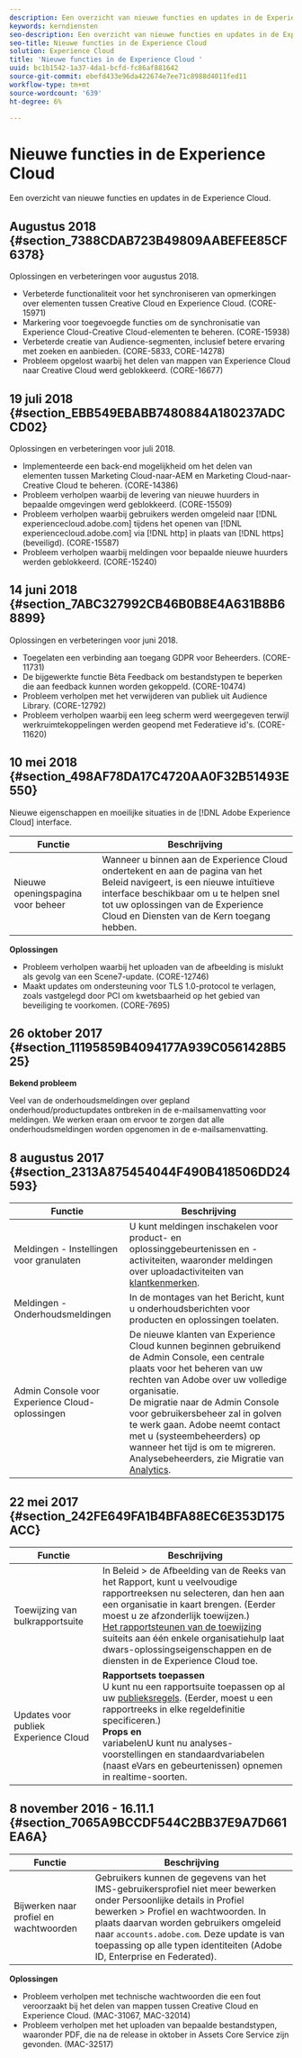 ```yaml
---
description: Een overzicht van nieuwe functies en updates in de Experience Cloud.
keywords: kerndiensten
seo-description: Een overzicht van nieuwe functies en updates in de Experience Cloud.
seo-title: Nieuwe functies in de Experience Cloud
solution: Experience Cloud
title: 'Nieuwe functies in de Experience Cloud '
uuid: bc1b1542-1a37-4da1-bcfd-fc86af881642
source-git-commit: ebefd433e96da422674e7ee71c8988d4011fed11
workflow-type: tm+mt
source-wordcount: '639'
ht-degree: 6%

---
```



# Nieuwe functies in de Experience Cloud

Een overzicht van nieuwe functies en updates in de Experience Cloud.

## Augustus 2018 {#section_7388CDAB723B49809AABEFEE85CF6378}

Oplossingen en verbeteringen voor augustus 2018.

* Verbeterde functionaliteit voor het synchroniseren van opmerkingen over elementen tussen Creative Cloud en Experience Cloud. (CORE-15971)
* Markering voor toegevoegde functies om de synchronisatie van Experience Cloud-Creative Cloud-elementen te beheren. (CORE-15938)
* Verbeterde creatie van Audience-segmenten, inclusief betere ervaring met zoeken en aanbieden. (CORE-5833, CORE-14278)
* Probleem opgelost waarbij het delen van mappen van Experience Cloud naar Creative Cloud werd geblokkeerd. (CORE-16677)

## 19 juli 2018 {#section_EBB549EBABB7480884A180237ADCCD02}

Oplossingen en verbeteringen voor juli 2018.

* Implementeerde een back-end mogelijkheid om het delen van elementen tussen Marketing Cloud-naar-AEM en Marketing Cloud-naar-Creative Cloud te beheren. (CORE-14386)
* Probleem verholpen waarbij de levering van nieuwe huurders in bepaalde omgevingen werd geblokkeerd. (CORE-15509)
* Probleem verholpen waarbij gebruikers werden omgeleid naar [!DNL experiencecloud.adobe.com] tijdens het openen van [!DNL experiencecloud.adobe.com] via [!DNL http] in plaats van [!DNL https] (beveiligd). (CORE-15587)
* Probleem verholpen waarbij meldingen voor bepaalde nieuwe huurders werden geblokkeerd. (CORE-15240)

## 14 juni 2018 {#section_7ABC327992CB46B0B8E4A631B8B68899}

Oplossingen en verbeteringen voor juni 2018.

* Toegelaten een verbinding aan toegang GDPR voor Beheerders. (CORE-11731)
* De bijgewerkte functie Bèta Feedback om bestandstypen te beperken die aan feedback kunnen worden gekoppeld. (CORE-10474)
* Probleem verholpen met het verwijderen van publiek uit Audience Library. (CORE-12792)
* Probleem verholpen waarbij een leeg scherm werd weergegeven terwijl werkruimtekoppelingen werden geopend met Federatieve id&#39;s. (CORE-11620)

## 10 mei 2018 {#section_498AF78DA17C4720AA0F32B51493E550}

Nieuwe eigenschappen en moeilijke situaties in de [!DNL Adobe Experience Cloud] interface.

| Functie | Beschrijving |
|--- |--- |
| Nieuwe openingspagina voor beheer | Wanneer u binnen aan de Experience Cloud ondertekent en aan de pagina van het Beleid navigeert, is een nieuwe intuïtieve interface beschikbaar om u te helpen snel tot uw oplossingen van de Experience Cloud en Diensten van de Kern toegang hebben. |

**Oplossingen**

* Probleem verholpen waarbij het uploaden van de afbeelding is mislukt als gevolg van een Scene7-update. (CORE-12746)
* Maakt updates om ondersteuning voor TLS 1.0-protocol te verlagen, zoals vastgelegd door PCI om kwetsbaarheid op het gebied van beveiliging te voorkomen. (CORE-7695)

## 26 oktober 2017 {#section_11195859B4094177A939C0561428B525}

**Bekend probleem**

Veel van de onderhoudsmeldingen over gepland onderhoud/productupdates ontbreken in de e-mailsamenvatting voor meldingen. We werken eraan om ervoor te zorgen dat alle onderhoudsmeldingen worden opgenomen in de e-mailsamenvatting.

## 8 augustus 2017 {#section_2313A875454044F490B418506DD24593}

| Functie | Beschrijving |
|--- |--- |
| Meldingen - Instellingen voor granulaten | U kunt meldingen inschakelen voor product- en oplossinggebeurtenissen en -activiteiten, waaronder meldingen over uploadactiviteiten van [klantkenmerken](attributes.md). |
| Meldingen - Onderhoudsmeldingen | In de montages van het Bericht, kunt u onderhoudsberichten voor producten en oplossingen toelaten. |
| Admin Console voor Experience Cloud-oplossingen | De nieuwe klanten van Experience Cloud kunnen beginnen gebruikend de Admin Console, een centrale plaats voor het beheren van uw rechten van Adobe over uw volledige organisatie.<br>De migratie naar de Admin Console voor gebruikersbeheer zal in golven te werk gaan. Adobe neemt contact met u (systeembeheerders) op wanneer het tijd is om te migreren.<br>Analysebeheerders, zie Migratie van   [Analytics](https://experienceleague.adobe.com/docs/analytics/admin/user-product-management/user-management/migrate-users/c-migration-tool.html?lang=en). |

## 22 mei 2017 {#section_242FE649FA1B4BFA88EC6E353D175ACC}

| Functie | Beschrijving |
|--- |--- |
| Toewijzing van bulkrapportsuite | In Beleid > de Afbeelding van de Reeks van het Rapport, kunt u veelvoudige rapportreeksen nu selecteren, dan hen aan een organisatie in kaart brengen. (Eerder moest u ze afzonderlijk toewijzen.)  <br>[Het rapportsteunen van de toewijzing ](core-services.md) suiteits aan één enkele organisatiehulp laat dwars-oplossingseigenschappen en de diensten in de Experience Cloud toe. |
| Updates voor publiek Experience Cloud | **Rapportsets toepassen**<br> U kunt nu een rapportsuite toepassen op al uw  [publieksregels](t-audience-create.md). (Eerder, moest u een rapportreeks in elke regeldefinitie specificeren.) <br>**Props en**<br> variabelenU kunt nu analyses-voorstellingen en standaardvariabelen (naast eVars en gebeurtenissen) opnemen in realtime-soorten. |

## 8 november 2016 - 16.11.1 {#section_7065A9BCCDF544C2BB37E9A7D661EA6A}

| Functie | Beschrijving |
|--- |--- |
| Bijwerken naar profiel en wachtwoorden | Gebruikers kunnen de gegevens van het IMS-gebruikersprofiel niet meer bewerken onder Persoonlijke details in Profiel bewerken > Profiel en wachtwoorden. In plaats daarvan worden gebruikers omgeleid naar `accounts.adobe.com`. Deze update is van toepassing op alle typen identiteiten (Adobe ID, Enterprise en Federated). |

**Oplossingen**

* Probleem verholpen met technische wachtwoorden die een fout veroorzaakt bij het delen van mappen tussen Creative Cloud en Experience Cloud. (MAC-31067, MAC-32014)
* Probleem verholpen met het uploaden van bepaalde bestandstypen, waaronder PDF, die na de release in oktober in Assets Core Service zijn gevonden. (MAC-32517)
